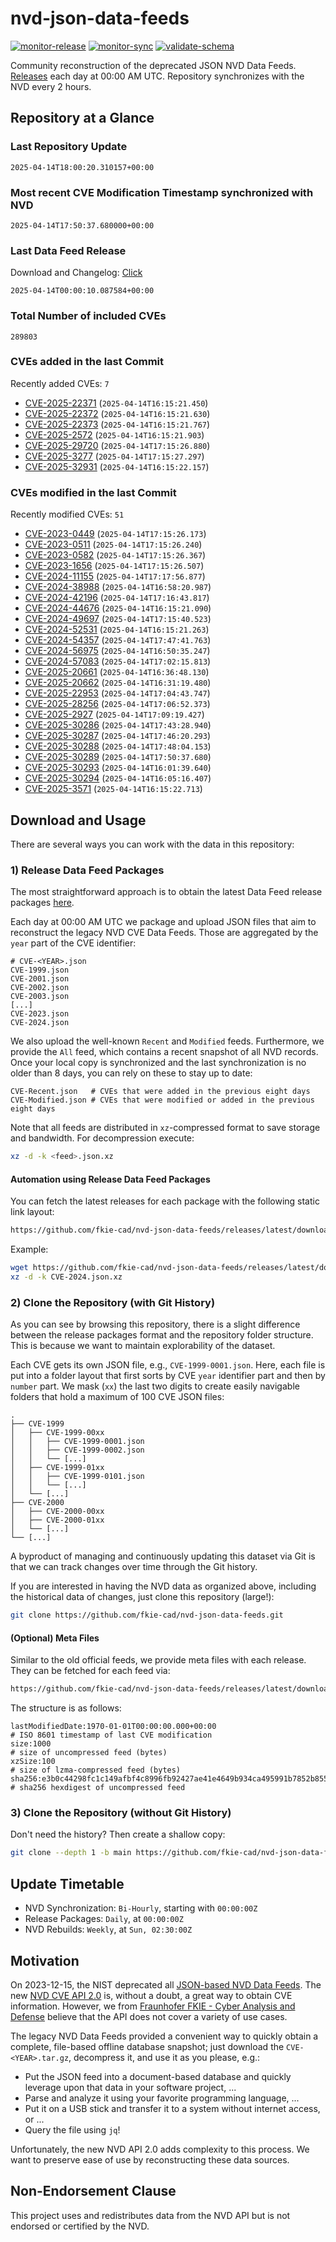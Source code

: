 # nvd-json-data-feeds

[![monitor-release](https://github.com/fkie-cad/nvd-json-data-feeds/actions/workflows/monitor_release.yml/badge.svg)](https://github.com/fkie-cad/nvd-json-data-feeds/actions/workflows/monitor_release.yml)
[![monitor-sync](https://github.com/fkie-cad/nvd-json-data-feeds/actions/workflows/monitor_sync.yml/badge.svg)](https://github.com/fkie-cad/nvd-json-data-feeds/actions/workflows/monitor_sync.yml)
[![validate-schema](https://github.com/fkie-cad/nvd-json-data-feeds/actions/workflows/validate_schema.yml/badge.svg)](https://github.com/fkie-cad/nvd-json-data-feeds/actions/workflows/validate_schema.yml)

Community reconstruction of the deprecated JSON NVD Data Feeds.
[Releases](https://github.com/fkie-cad/nvd-json-data-feeds/releases/latest) each day at 00:00 AM UTC.
Repository synchronizes with the NVD every 2 hours.

## Repository at a Glance

### Last Repository Update

```plain
2025-04-14T18:00:20.310157+00:00
```

### Most recent CVE Modification Timestamp synchronized with NVD

```plain
2025-04-14T17:50:37.680000+00:00
```

### Last Data Feed Release

Download and Changelog: [Click](https://github.com/fkie-cad/nvd-json-data-feeds/releases/latest)

```plain
2025-04-14T00:00:10.087584+00:00
```

### Total Number of included CVEs

```plain
289803
```

### CVEs added in the last Commit

Recently added CVEs: `7`

- [CVE-2025-22371](CVE-2025/CVE-2025-223xx/CVE-2025-22371.json) (`2025-04-14T16:15:21.450`)
- [CVE-2025-22372](CVE-2025/CVE-2025-223xx/CVE-2025-22372.json) (`2025-04-14T16:15:21.630`)
- [CVE-2025-22373](CVE-2025/CVE-2025-223xx/CVE-2025-22373.json) (`2025-04-14T16:15:21.767`)
- [CVE-2025-2572](CVE-2025/CVE-2025-25xx/CVE-2025-2572.json) (`2025-04-14T16:15:21.903`)
- [CVE-2025-29720](CVE-2025/CVE-2025-297xx/CVE-2025-29720.json) (`2025-04-14T17:15:26.880`)
- [CVE-2025-3277](CVE-2025/CVE-2025-32xx/CVE-2025-3277.json) (`2025-04-14T17:15:27.297`)
- [CVE-2025-32931](CVE-2025/CVE-2025-329xx/CVE-2025-32931.json) (`2025-04-14T16:15:22.157`)


### CVEs modified in the last Commit

Recently modified CVEs: `51`

- [CVE-2023-0449](CVE-2023/CVE-2023-04xx/CVE-2023-0449.json) (`2025-04-14T17:15:26.173`)
- [CVE-2023-0511](CVE-2023/CVE-2023-05xx/CVE-2023-0511.json) (`2025-04-14T17:15:26.240`)
- [CVE-2023-0582](CVE-2023/CVE-2023-05xx/CVE-2023-0582.json) (`2025-04-14T17:15:26.367`)
- [CVE-2023-1656](CVE-2023/CVE-2023-16xx/CVE-2023-1656.json) (`2025-04-14T17:15:26.507`)
- [CVE-2024-11155](CVE-2024/CVE-2024-111xx/CVE-2024-11155.json) (`2025-04-14T17:17:56.877`)
- [CVE-2024-38988](CVE-2024/CVE-2024-389xx/CVE-2024-38988.json) (`2025-04-14T16:58:20.987`)
- [CVE-2024-42196](CVE-2024/CVE-2024-421xx/CVE-2024-42196.json) (`2025-04-14T17:16:43.817`)
- [CVE-2024-44676](CVE-2024/CVE-2024-446xx/CVE-2024-44676.json) (`2025-04-14T16:15:21.090`)
- [CVE-2024-49697](CVE-2024/CVE-2024-496xx/CVE-2024-49697.json) (`2025-04-14T17:15:40.523`)
- [CVE-2024-52531](CVE-2024/CVE-2024-525xx/CVE-2024-52531.json) (`2025-04-14T16:15:21.263`)
- [CVE-2024-54357](CVE-2024/CVE-2024-543xx/CVE-2024-54357.json) (`2025-04-14T17:47:41.763`)
- [CVE-2024-56975](CVE-2024/CVE-2024-569xx/CVE-2024-56975.json) (`2025-04-14T16:50:35.247`)
- [CVE-2024-57083](CVE-2024/CVE-2024-570xx/CVE-2024-57083.json) (`2025-04-14T17:02:15.813`)
- [CVE-2025-20661](CVE-2025/CVE-2025-206xx/CVE-2025-20661.json) (`2025-04-14T16:36:48.130`)
- [CVE-2025-20662](CVE-2025/CVE-2025-206xx/CVE-2025-20662.json) (`2025-04-14T16:31:19.480`)
- [CVE-2025-22953](CVE-2025/CVE-2025-229xx/CVE-2025-22953.json) (`2025-04-14T17:04:43.747`)
- [CVE-2025-28256](CVE-2025/CVE-2025-282xx/CVE-2025-28256.json) (`2025-04-14T17:06:52.373`)
- [CVE-2025-2927](CVE-2025/CVE-2025-29xx/CVE-2025-2927.json) (`2025-04-14T17:09:19.427`)
- [CVE-2025-30286](CVE-2025/CVE-2025-302xx/CVE-2025-30286.json) (`2025-04-14T17:43:28.940`)
- [CVE-2025-30287](CVE-2025/CVE-2025-302xx/CVE-2025-30287.json) (`2025-04-14T17:46:20.293`)
- [CVE-2025-30288](CVE-2025/CVE-2025-302xx/CVE-2025-30288.json) (`2025-04-14T17:48:04.153`)
- [CVE-2025-30289](CVE-2025/CVE-2025-302xx/CVE-2025-30289.json) (`2025-04-14T17:50:37.680`)
- [CVE-2025-30293](CVE-2025/CVE-2025-302xx/CVE-2025-30293.json) (`2025-04-14T16:01:39.640`)
- [CVE-2025-30294](CVE-2025/CVE-2025-302xx/CVE-2025-30294.json) (`2025-04-14T16:05:16.407`)
- [CVE-2025-3571](CVE-2025/CVE-2025-35xx/CVE-2025-3571.json) (`2025-04-14T16:15:22.713`)


## Download and Usage

There are several ways you can work with the data in this repository:

### 1) Release Data Feed Packages

The most straightforward approach is to obtain the latest Data Feed release packages [here](https://github.com/fkie-cad/nvd-json-data-feeds/releases/latest).

Each day at 00:00 AM UTC we package and upload JSON files that aim to reconstruct the legacy NVD CVE Data Feeds.
Those are aggregated by the `year` part of the CVE identifier:

```
# CVE-<YEAR>.json
CVE-1999.json
CVE-2001.json
CVE-2002.json
CVE-2003.json
[...]
CVE-2023.json
CVE-2024.json
```

We also upload the well-known `Recent` and `Modified` feeds.
Furthermore, we provide the `All` feed, which contains a recent snapshot of all NVD records.
Once your local copy is synchronized and the last synchronization is no older than 8 days, you can rely on these to stay up to date:

```plain
CVE-Recent.json   # CVEs that were added in the previous eight days
CVE-Modified.json # CVEs that were modified or added in the previous eight days
```

Note that all feeds are distributed in `xz`-compressed format to save storage and bandwidth.
For decompression execute:

```sh
xz -d -k <feed>.json.xz
```

#### Automation using Release Data Feed Packages

You can fetch the latest releases for each package with the following static link layout:

```sh
https://github.com/fkie-cad/nvd-json-data-feeds/releases/latest/download/CVE-<YEAR>.json.xz
```

Example:

```sh
wget https://github.com/fkie-cad/nvd-json-data-feeds/releases/latest/download/CVE-2024.json.xz
xz -d -k CVE-2024.json.xz
```

### 2) Clone the Repository (with Git History)

As you can see by browsing this repository, there is a slight difference between the release packages format and the repository folder structure.
This is because we want to maintain explorability of the dataset.

Each CVE gets its own JSON file, e.g., `CVE-1999-0001.json`.
Here, each file is put into a folder layout that first sorts by CVE `year` identifier part and then by `number` part.
We mask (`xx`) the last two digits to create easily navigable folders that hold a maximum of 100 CVE JSON files:

```plain
.
├── CVE-1999
│   ├── CVE-1999-00xx
│   │   ├── CVE-1999-0001.json
│   │   ├── CVE-1999-0002.json
│   │   └── [...]
│   ├── CVE-1999-01xx
│   │   ├── CVE-1999-0101.json
│   │   └── [...]
│   └── [...]
├── CVE-2000
│   ├── CVE-2000-00xx
│   ├── CVE-2000-01xx
│   └── [...]
└── [...]
```

A byproduct of managing and continuously updating this dataset via Git is that we can track changes over time through the Git history.

If you are interested in having the NVD data as organized above, including the historical data of changes, just clone this repository (large!):

```sh
git clone https://github.com/fkie-cad/nvd-json-data-feeds.git
```

#### (Optional) Meta Files

Similar to the old official feeds, we provide meta files with each release. They can be fetched for each feed via:

```sh
https://github.com/fkie-cad/nvd-json-data-feeds/releases/latest/download/CVE-<YEAR>.meta
```

The structure is as follows:

```plain
lastModifiedDate:1970-01-01T00:00:00.000+00:00                          # ISO 8601 timestamp of last CVE modification
size:1000                                                               # size of uncompressed feed (bytes)
xzSize:100                                                              # size of lzma-compressed feed (bytes)
sha256:e3b0c44298fc1c149afbf4c8996fb92427ae41e4649b934ca495991b7852b855 # sha256 hexdigest of uncompressed feed
```

### 3) Clone the Repository (without Git History)

Don't need the history? Then create a shallow copy:

```sh
git clone --depth 1 -b main https://github.com/fkie-cad/nvd-json-data-feeds.git
```


## Update Timetable

* NVD Synchronization: `Bi-Hourly`, starting with `00:00:00Z`
* Release Packages: `Daily`, at `00:00:00Z`
* NVD Rebuilds: `Weekly`, at `Sun, 02:30:00Z`


## Motivation

On 2023-12-15, the NIST deprecated all [JSON-based NVD Data Feeds](https://nvd.nist.gov/vuln/data-feeds#divRetirementBanner-1).
The new [NVD CVE API 2.0](https://nvd.nist.gov/developers/vulnerabilities) is, without a doubt, a great way to obtain CVE information.
However, we from [Fraunhofer FKIE - Cyber Analysis and Defense](https://www.fkie.fraunhofer.de/en/departments/cad.html) believe that the API does not cover a variety of use cases.

The legacy NVD Data Feeds provided a convenient way to quickly obtain a complete, file-based offline database snapshot; just download the `CVE-<YEAR>.tar.gz`, decompress it, and use it as you please, e.g.:

- Put the JSON feed into a document-based database and quickly leverage upon that data in your software project, ...
- Parse and analyze it using your favorite programming language, ...
- Put it on a USB stick and transfer it to a system without internet access, or ...
- Query the file using `jq`!

Unfortunately, the new NVD API 2.0 adds complexity to this process.
We want to preserve ease of use by reconstructing these data sources.

## Non-Endorsement Clause

This project uses and redistributes data from the NVD API but is not endorsed or certified by the NVD.